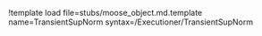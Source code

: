!template load file=stubs/moose_object.md.template name=TransientSupNorm syntax=/Executioner/TransientSupNorm